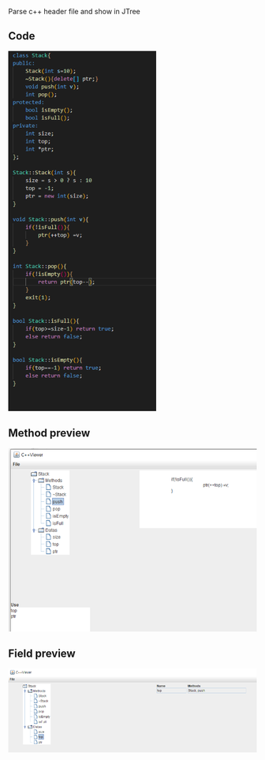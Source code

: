 Parse c++ header file and show in JTree

## Code
<img src="./readme/code.png" width="300px"/>

## Method preview
<img src="./readme/method.png"/>

## Field preview
<img src="./readme/field.png"/>